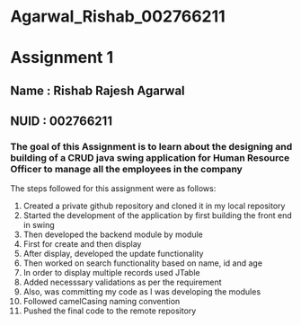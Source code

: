 # Agarwal_Rishab_002766211

# Assignment 1

## Name : Rishab Rajesh Agarwal 

## NUID : 002766211

### The goal of this Assignment is to learn about the designing and building of a CRUD java swing application for Human Resource Officer to manage all the employees in the company

The steps followed for this assignment were as follows:
1. Created a private github repository and cloned it in my local repository
2. Started the development of the application by first building the front end in swing
3. Then developed the backend module by module
4. First for create and then display 
5. After display, developed the update functionality
6. Then worked on search functionality based on name, id and age
7. In order to display multiple records used JTable 
8. Added necesssary validations as per the requirement
9. Also, was committing my code as I was developing the modules
10. Followed camelCasing naming convention
11. Pushed the final code to the remote repository